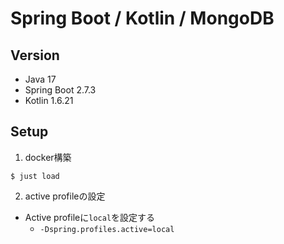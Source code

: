 # Spring Boot / Kotlin / MongoDB

## Version

- Java 17
- Spring Boot 2.7.3
- Kotlin 1.6.21

## Setup

1. docker構築

```shell
$ just load 
```

2. active profileの設定

- Active profileに`local`を設定する
    - `-Dspring.profiles.active=local`
